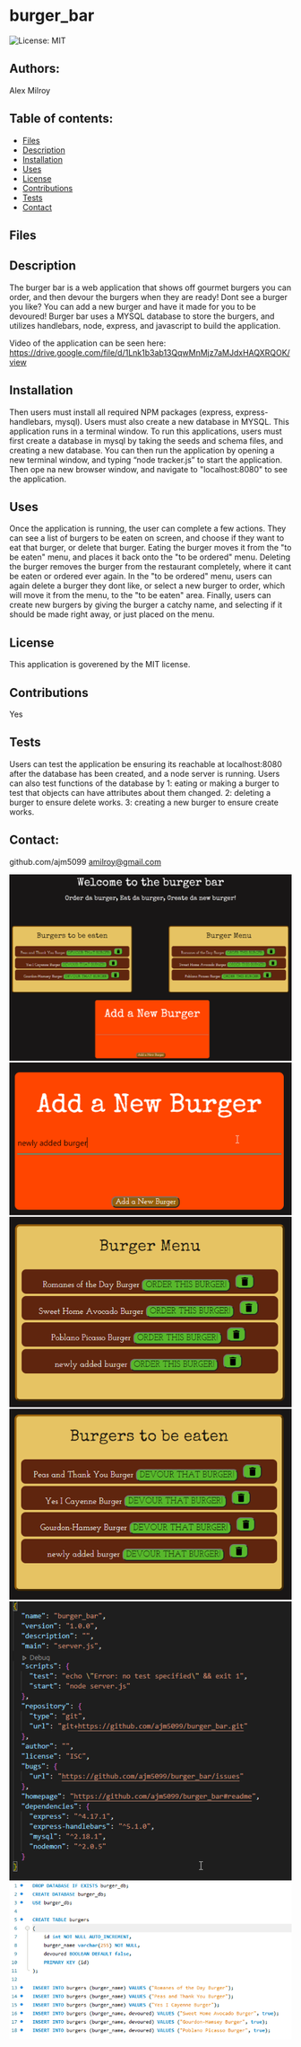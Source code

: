 # burger_bar

![License: MIT ](https://img.shields.io/badge/License-MIT-yellow.svg)

## Authors: 
Alex Milroy  

## Table of contents:
* [Files](#Files)
* [Description](#Description)
* [Installation](#Installation)
* [Uses](#Uses)
* [License](#License)
* [Contributions](#Contributions)
* [Tests](#Tests)
* [Contact](#Contact)

## Files

## Description
The burger bar is a web application that shows off gourmet burgers you can order, and then devour the burgers when they are ready! Dont see a burger you like? You can add a new burger and have it made for you to be devoured! Burger bar uses a MYSQL database to store the burgers, and utilizes handlebars, node, express, and javascript to build the application.

Video of the application can be seen here: https://drive.google.com/file/d/1Lnk1b3ab13QqwMnMjz7aMJdxHAQXRQOK/view

## Installation
 Then users must install all required NPM packages (express, express-handlebars, mysql). Users must also create a new database in MYSQL. This application runs in a terminal window. To run this applications, users must first create a database in mysql by taking the seeds and schema files, and creating a new database. You can then run the application by opening a new terminal window, and typing “node tracker.js” to start the application. Then ope na new browser window, and navigate to "localhost:8080" to see the application.

## Uses
Once the application is running, the user can complete a few actions. They can see a list of burgers to be eaten on screen, and choose if they want to eat that burger, or delete that burger. Eating the burger moves it from the "to be eaten" menu, and places it back onto the "to be ordered" menu. Deleting the burger removes the burger from the restaurant completely, where it cant be eaten or ordered ever again. In the "to be ordered" menu, users can again delete a burger they dont like, or select a new burger to order, which will move it from the menu, to the "to be eaten" area. Finally, users can create new burgers by giving the burger a catchy name, and selecting if it should be made right away, or just placed on the menu.

## License
This application is goverened by the MIT license.

## Contributions
Yes

## Tests
Users can test the application be ensuring its reachable at localhost:8080 after the database has been created, and a node server is running. Users can also test functions of the database by 1: eating or making a burger to test that objects can have attributes about them changed. 2: deleting a burger to ensure delete works. 3: creating a new burger to ensure create works.
    
## Contact:
github.com/ajm5099
amilroy@gmail.com

![Site Screenshot](images/burger_bar.png)
![Site Screenshot](images/new.png)
![Site Screenshot](images/burger_menu.png)
![Site Screenshot](images/burger_to_eat.png)
![Site Screenshot](images/package.png)
![Site Screenshot](images/sql.png)